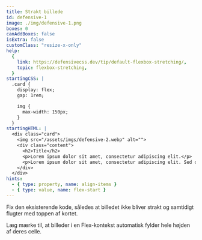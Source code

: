 ```yaml
---
title: Strakt billede
id: defensive-1
image: ./img/defensive-1.png
boxes: 0
canAddBoxes: false
isExtra: false
customClass: "resize-x-only"
help:
  {
    link: https://defensivecss.dev/tip/default-flexbox-stretching/,
    topic: flexbox-stretching,
  }
startingCSS: |
  .card {
    display: flex;
    gap: 1rem;

    img {
      max-width: 150px;
    }
  }
startingHTML: |
  <div class="card">
    <img src="/assets/imgs/defensive-2.webp" alt="">
    <div class="content">
      <h2>Title</h2>
      <p>Lorem ipsum dolor sit amet, consectetur adipiscing elit.</p>
      <p>Lorem ipsum dolor sit amet, consectetur adipiscing elit. Sed do eiusmod tempor incididunt ut labore et dolore magna aliqua.</p>
    </div>
  </div>
hints:
  - { type: property, name: align-items }
  - { type: value, name: flex-start }
---
```


Fix den eksisterende kode, således at billedet ikke bliver strakt og samtidigt flugter med toppen af kortet.

Læg mærke til, at billeder i en Flex-kontekst automatisk fylder hele højden af deres celle.
